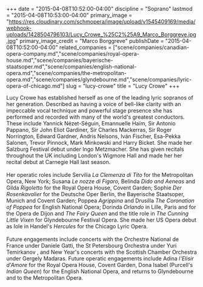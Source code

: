 +++
date = "2015-04-08T10:52:00-04:00"
discipline = "Soprano"
lastmod = "2015-04-08T10:53:00-04:00"
primary_image = "https://res.cloudinary.com/schmopera/image/upload/v1545409169/media/webhook-uploads/1428504796103/Lucy_Crowe_%25C2%25A9_Marco_Borggreve.jpg.jpg"
primary_image_credit = "Marco Borggreve"
publishDate = "2015-04-08T10:52:00-04:00"
related_companies = ["scene/companies/canadian-opera-company.md","scene/companies/royal-opera-house.md","scene/companies/bayerische-staatsoper.md","scene/companies/english-national-opera.md","scene/companies/the-metropolitan-opera.md","scene/companies/glyndebourne.md","scene/companies/lyric-opera-of-chicago.md"]
slug = "lucy-crowe"
title = "Lucy Crowe"
+++

<p>
	Lucy Crowe has established herself as one of the leading lyric sopranos of her generation. Described as having a voice of bell-like clarity with an impeccable vocal technique and powerful stage presence she has performed and recorded with many of the world's greatest conductors. These include Yannick Nézet-Séguin, Emannuelle Haïm, Sir Antonio Pappano, Sir John Eliot Gardiner, Sir Charles Mackerras, Sir Roger Norrington, Edward Gardner, Andris Nelsons, Iván Fischer, Esa-Pekka Salonen, Trevor Pinnock, Mark Minkowski and Harry Bicket. She made her Salzburg Festival debut under Ingo Metzmacher. She has given recitals throughout the UK including London's Wigmore Hall and made her her recital debut at Carnegie Hall last season.<br>
	<br>
	Her operatic roles include Servilia <em>La Clemenza di Tito</em> for the Metropolitan Opera, New York; Susana <em>Le nozze di Figaro,</em> Belinda <em>Dido and Aeneas</em> and Gilda <em>Rigoletto</em> for the Royal Opera House, Covent Garden; Sophie <em>Der Rosenkavalier</em> for the Deutsche Oper Berlin, the Bayerische Staatsoper, Munich and Covent Garden; Poppea <em>Agrippina</em> and Drusilla <em>The Coronation of Poppea</em> for English National Opera; Dorinda <em>Orlando</em> in Lille, Paris and for the Opera de Dijon and <em>The Fairy Queen</em> and the title role in <em>The Cunning Little Vixen</em> for Glyndebourne Festival Opera. She made her US Opera debut as Iole in Handel's <em>Hercules</em> for the Chicago Lyric Opera.<br>
	<br>
	Future engagements include concerts with the Orchestre National de France under Daniele Gatti, the St Petersbourg Orchestra under Yuri Temirkanov , and New Year's concerts with the Scottish Chamber Orchestra under Gergely Madaras. Future operatic engagements include Adina <em>l'Elisir d'Amore</em> for the Royal Opera House, Covent Garden, Dona Isabel (Purcell's <em>Indian Queen</em>) for the English National Opera, and returns to Glyndebourne and to the Metropolitan Opera.
</p>
